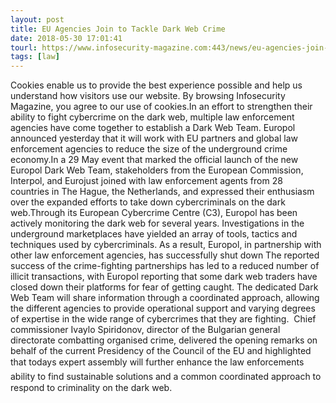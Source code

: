 ```yaml
---
layout: post
title: EU Agencies Join to Tackle Dark Web Crime
date: 2018-05-30 17:01:41
tourl: https://www.infosecurity-magazine.com:443/news/eu-agencies-join-to-tackle-dark/
tags: [law]
---
```

Cookies enable us to provide the best experience possible and help us understand how visitors use our website. By browsing Infosecurity Magazine, you agree to our use of cookies.In an effort to strengthen their ability to fight cybercrime on the dark web, multiple law enforcement agencies have come together to establish a Dark Web Team. Europol announced yesterday that it will work with EU partners and global law enforcement agencies to reduce the size of the underground crime economy.In a 29 May event that marked the official launch of the new Europol Dark Web Team, stakeholders from the European Commission, Interpol, and Eurojust joined with law enforcement agents from 28 countries in The Hague, the Netherlands, and expressed their enthusiasm over the expanded efforts to take down cybercriminals on the dark web.Through its European Cybercrime Centre (C3), Europol has been actively monitoring the dark web for several years. Investigations in the underground marketplaces have yielded an array of tools, tactics and techniques used by cybercriminals. As a result, Europol, in partnership with other law enforcement agencies, has successfully shut down The reported success of the crime-fighting partnerships has led to a reduced number of illicit transactions, with Europol reporting that some dark web traders have closed down their platforms for fear of getting caught. The dedicated Dark Web Team will share information through a coordinated approach, allowing the different agencies to provide operational support and varying degrees of expertise in the wide range of cybercrimes that they are fighting.  Chief commissioner Ivaylo Spiridonov, director of the Bulgarian general directorate combatting organised crime, delivered the opening remarks on behalf of the current Presidency of the Council of the EU and highlighted that todays expert assembly will further enhance the law enforcements ability to find sustainable solutions and a common coordinated approach to respond to criminality on the dark web.